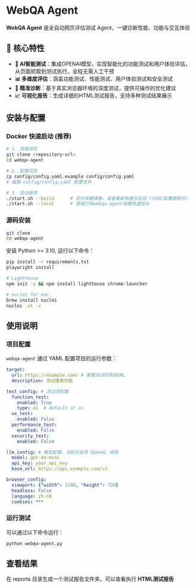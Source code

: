 # WebQA Agent

**WebQA Agent** 是全自动网页评估测试 Agent，一键诊断性能、功能与交互体验

## 🚀 核心特性

- **🤖 AI智能测试**：集成OPENAI模型，实现智能化的功能测试和用户体验评估，从页面抓取到测试执行，全程无需人工干预
- **📊 多维度评估**：涵盖功能测试、性能测试、用户体验测试和安全测试
- **🎯 精准诊断**：基于真实浏览器环境的深度测试，提供可操作的优化建议
- **📈 可视化报告**：生成详细的HTML测试报告，支持多种测试结果展示

## 安装与配置

### Docker 快速启动 (推荐)

```bash
# 1. 克隆项目
git clone <repository-url>
cd webqa-agent

# 2. 配置项目 
cp config/config.yaml.example config/config.yaml
# 编辑 config/config.yaml 配置文件

# 3. 启动服务
./start.sh --build      # 初次构建镜像，或者重新构建并启动 (代码/配置更新后)
./start.sh --local      # 使用已有webqa-agent镜像快速启动
```

### 源码安装
```bash
git clone
cd webqa-agent
```

安装 Python >= 3.10, 运行以下命令：

```bash
pip install -r requirements.txt
playwright install

# Lighthouse
npm init -y && npm install lighthouse chrome-launcher

# nuclei for mac
brew install nuclei
nuclei -ut -v
```

## 使用说明

### 项目配置

`webqa-agent` 通过 YAML 配置项目的运行参数：
```yaml
target:
  url: https://example.com/ # 需要测试的网站URL
  description: 测试搜索功能

test_config: # 测试项配置
  function_test:
    enabled: True
    type: ai  # default or ai
  ux_test: 
    enabled: False
  performance_test:
    enabled: False
  security_test:
    enabled: False

llm_config: # 模型配置，当前仅支持 OpenAI 调用
  model: gpt-4o-mini
  api_key: your_api_key 
  base_url: https://api.example.com/v1 

browser_config:
  viewport: {"width": 1280, "height": 720}
  headless: False
  language: zh-CN
  cookies: ***

```

### 运行测试

可以通过以下命令运行：

```bash
python webqa-agent.py
```

## 查看结果

在 reports 目录生成一个测试报告文件夹，可以查看执行 **HTML测试报告**
